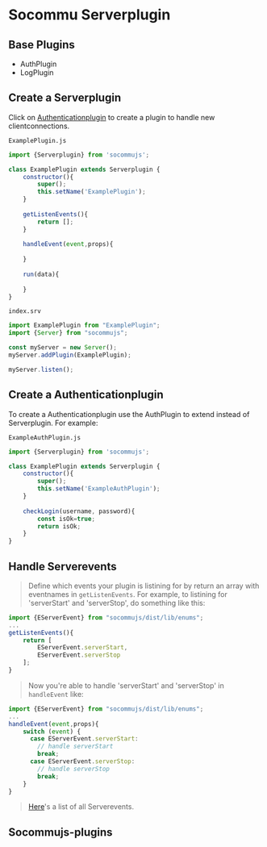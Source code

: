 # Socommu Serverplugin

## Base Plugins

- AuthPlugin
- LogPlugin

## Create a Serverplugin
Click on [Authenticationplugin](https://github.com/cEhlers88/socommujs/blob/Documentation/Serverplugin.md#create-a-authenticationplugin) to create a plugin to handle new clientconnections.

`ExamplePlugin.js`
```javascript
import {Serverplugin} from 'socommujs';

class ExamplePlugin extends Serverplugin {
    constructor(){
        super();
        this.setName('ExamplePlugin');
    }
    
    getListenEvents(){
        return [];
    }
    
    handleEvent(event,props){
    
    }
    
    run(data){
        
    }
}
```

`index.srv`
```javascript
import ExamplePlugin from "ExamplePlugin";
import {Server} from "socommujs";

const myServer = new Server();
myServer.addPlugin(ExamplePlugin);

myServer.listen();
```

## Create a Authenticationplugin
To create a Authenticationplugin use the AuthPlugin to extend instead of Serverplugin.
For example:

`ExampleAuthPlugin.js`
```javascript
import {Serverplugin} from 'socommujs';

class ExamplePlugin extends Serverplugin {
    constructor(){
        super();
        this.setName('ExampleAuthPlugin');
    }
    
    checkLogin(username, password){
        const isOk=true;
        return isOk;
    }
}
```
## Handle Serverevents
> Define which events your plugin is listining for by return an array with eventnames in `getListenEvents`. For example, to listining for 'serverStart' and 'serverStop', do something like this:
```javascript
import {EServerEvent} from "socommujs/dist/lib/enums";
...
getListenEvents(){
    return [
        EServerEvent.serverStart,
        EServerEvent.serverStop
    ];
}
```
> Now you're able to handle 'serverStart' and 'serverStop' in `handleEvent` like:
```javascript
import {EServerEvent} from "socommujs/dist/lib/enums";
...
handleEvent(event,props){
    switch (event) {
      case EServerEvent.serverStart:
        // handle serverStart
        break;
      case EServerEvent.serverStop:
        // handle serverStop
        break;
    }
}
```
> [Here](https://github.com/cEhlers88/socommujs/blob/Documentation/README.md#events)'s a list of all Serverevents.

## Socommujs-plugins
